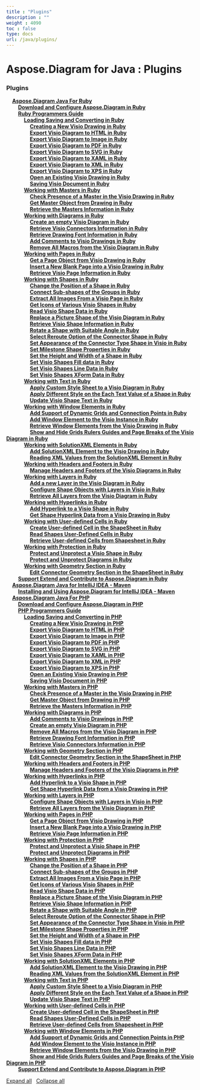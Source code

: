 ```yaml
---
title : "Plugins" 
description : "" 
weight : 4090 
toc : false
type: docs
url: /java/plugins/
---
```


# Aspose.Diagram for Java : Plugins


### Plugins

&nbsp;&nbsp;&nbsp;&nbsp;[**Aspose.Diagram Java For Ruby**](https://docs2.aspose.com/diagram/java/plugins/ruby/)    
&nbsp;&nbsp;&nbsp;&nbsp;&nbsp;&nbsp;&nbsp;&nbsp;[**Download and Configure Aspose.Diagram in Ruby**](https://docs2.aspose.com/diagram/java/plugins/ruby/download+and+configure+aspose.diagram+in+ruby)    
&nbsp;&nbsp;&nbsp;&nbsp;&nbsp;&nbsp;&nbsp;&nbsp;[**Ruby Programmers Guide**](https://docs2.aspose.com/diagram/java/plugins/ruby/guide/)    
&nbsp;&nbsp;&nbsp;&nbsp;&nbsp;&nbsp;&nbsp;&nbsp;&nbsp;&nbsp;&nbsp;&nbsp;[**Loading Saving and Converting in Ruby**](https://docs2.aspose.com/diagram/java/plugins/ruby/guide/ld-sv-cvtinruby/)    
&nbsp;&nbsp;&nbsp;&nbsp;&nbsp;&nbsp;&nbsp;&nbsp;&nbsp;&nbsp;&nbsp;&nbsp;&nbsp;&nbsp;&nbsp;&nbsp;[**Creating a New Visio Drawing in Ruby**](https://docs2.aspose.com/diagram/java/plugins/ruby/guide/ld-sv-cvtinruby/creating+a+new+visio+drawing+in+ruby)    
&nbsp;&nbsp;&nbsp;&nbsp;&nbsp;&nbsp;&nbsp;&nbsp;&nbsp;&nbsp;&nbsp;&nbsp;&nbsp;&nbsp;&nbsp;&nbsp;[**Export Visio Diagram to HTML in Ruby**](https://docs2.aspose.com/diagram/java/plugins/ruby/guide/ld-sv-cvtinruby/export+visio+diagram+to+html+in+ruby)    
&nbsp;&nbsp;&nbsp;&nbsp;&nbsp;&nbsp;&nbsp;&nbsp;&nbsp;&nbsp;&nbsp;&nbsp;&nbsp;&nbsp;&nbsp;&nbsp;[**Export Visio Diagram to Image in Ruby**](https://docs2.aspose.com/diagram/java/plugins/ruby/guide/ld-sv-cvtinruby/export+visio+diagram+to+image+in+ruby)    
&nbsp;&nbsp;&nbsp;&nbsp;&nbsp;&nbsp;&nbsp;&nbsp;&nbsp;&nbsp;&nbsp;&nbsp;&nbsp;&nbsp;&nbsp;&nbsp;[**Export Visio Diagram to PDF in Ruby**](https://docs2.aspose.com/diagram/java/plugins/ruby/guide/ld-sv-cvtinruby/export+visio+diagram+to+pdf+in+ruby)    
&nbsp;&nbsp;&nbsp;&nbsp;&nbsp;&nbsp;&nbsp;&nbsp;&nbsp;&nbsp;&nbsp;&nbsp;&nbsp;&nbsp;&nbsp;&nbsp;[**Export Visio Diagram to SVG in Ruby**](https://docs2.aspose.com/diagram/java/plugins/ruby/guide/ld-sv-cvtinruby/export+visio+diagram+to+svg+in+ruby)    
&nbsp;&nbsp;&nbsp;&nbsp;&nbsp;&nbsp;&nbsp;&nbsp;&nbsp;&nbsp;&nbsp;&nbsp;&nbsp;&nbsp;&nbsp;&nbsp;[**Export Visio Diagram to XAML in Ruby**](https://docs2.aspose.com/diagram/java/plugins/ruby/guide/ld-sv-cvtinruby/export+visio+diagram+to+xaml+in+ruby)    
&nbsp;&nbsp;&nbsp;&nbsp;&nbsp;&nbsp;&nbsp;&nbsp;&nbsp;&nbsp;&nbsp;&nbsp;&nbsp;&nbsp;&nbsp;&nbsp;[**Export Visio Diagram to XML in Ruby**](https://docs2.aspose.com/diagram/java/plugins/ruby/guide/ld-sv-cvtinruby/export+visio+diagram+to+xml+in+ruby)    
&nbsp;&nbsp;&nbsp;&nbsp;&nbsp;&nbsp;&nbsp;&nbsp;&nbsp;&nbsp;&nbsp;&nbsp;&nbsp;&nbsp;&nbsp;&nbsp;[**Export Visio Diagram to XPS in Ruby**](https://docs2.aspose.com/diagram/java/plugins/ruby/guide/ld-sv-cvtinruby/export+visio+diagram+to+xps+in+ruby)    
&nbsp;&nbsp;&nbsp;&nbsp;&nbsp;&nbsp;&nbsp;&nbsp;&nbsp;&nbsp;&nbsp;&nbsp;&nbsp;&nbsp;&nbsp;&nbsp;[**Open an Existing Visio Drawing in Ruby**](https://docs2.aspose.com/diagram/java/plugins/ruby/guide/ld-sv-cvtinruby/open+an+existing+visio+drawing+in+ruby)    
&nbsp;&nbsp;&nbsp;&nbsp;&nbsp;&nbsp;&nbsp;&nbsp;&nbsp;&nbsp;&nbsp;&nbsp;&nbsp;&nbsp;&nbsp;&nbsp;[**Saving Visio Document in Ruby**](https://docs2.aspose.com/diagram/java/plugins/ruby/guide/ld-sv-cvtinruby/saving+visio+document+in+ruby)    
&nbsp;&nbsp;&nbsp;&nbsp;&nbsp;&nbsp;&nbsp;&nbsp;&nbsp;&nbsp;&nbsp;&nbsp;[**Working with Masters in Ruby**](https://docs2.aspose.com/diagram/java/plugins/ruby/guide/masters/)    
&nbsp;&nbsp;&nbsp;&nbsp;&nbsp;&nbsp;&nbsp;&nbsp;&nbsp;&nbsp;&nbsp;&nbsp;&nbsp;&nbsp;&nbsp;&nbsp;[**Check Presence of a Master in the Visio Drawing in Ruby**](https://docs2.aspose.com/diagram/java/plugins/ruby/guide/masters/check+presence+of+a+master+in+the+visio+drawing+in+ruby)    
&nbsp;&nbsp;&nbsp;&nbsp;&nbsp;&nbsp;&nbsp;&nbsp;&nbsp;&nbsp;&nbsp;&nbsp;&nbsp;&nbsp;&nbsp;&nbsp;[**Get Master Object from Drawing in Ruby**](https://docs2.aspose.com/diagram/java/plugins/ruby/guide/masters/get+master+object+from+drawing+in+ruby)    
&nbsp;&nbsp;&nbsp;&nbsp;&nbsp;&nbsp;&nbsp;&nbsp;&nbsp;&nbsp;&nbsp;&nbsp;&nbsp;&nbsp;&nbsp;&nbsp;[**Retrieve the Masters Information in Ruby**](https://docs2.aspose.com/diagram/java/plugins/ruby/guide/masters/retrieve+the+masters+information+in+ruby)    
&nbsp;&nbsp;&nbsp;&nbsp;&nbsp;&nbsp;&nbsp;&nbsp;&nbsp;&nbsp;&nbsp;&nbsp;[**Working with Diagrams in Ruby**](https://docs2.aspose.com/diagram/java/plugins/ruby/guide/diagrams/)    
&nbsp;&nbsp;&nbsp;&nbsp;&nbsp;&nbsp;&nbsp;&nbsp;&nbsp;&nbsp;&nbsp;&nbsp;&nbsp;&nbsp;&nbsp;&nbsp;[**Create an empty Visio Diagram in Ruby**](https://docs2.aspose.com/diagram/java/plugins/ruby/guide/diagrams/create+an+empty+visio+diagram+in+ruby)    
&nbsp;&nbsp;&nbsp;&nbsp;&nbsp;&nbsp;&nbsp;&nbsp;&nbsp;&nbsp;&nbsp;&nbsp;&nbsp;&nbsp;&nbsp;&nbsp;[**Retrieve Visio Connectors Information in Ruby**](https://docs2.aspose.com/diagram/java/plugins/ruby/guide/diagrams/retrieve+visio+connectors+information+in+ruby)    
&nbsp;&nbsp;&nbsp;&nbsp;&nbsp;&nbsp;&nbsp;&nbsp;&nbsp;&nbsp;&nbsp;&nbsp;&nbsp;&nbsp;&nbsp;&nbsp;[**Retrieve Drawing Font Information in Ruby**](https://docs2.aspose.com/diagram/java/plugins/ruby/guide/diagrams/retrieve+drawing+font+information+in+ruby)    
&nbsp;&nbsp;&nbsp;&nbsp;&nbsp;&nbsp;&nbsp;&nbsp;&nbsp;&nbsp;&nbsp;&nbsp;&nbsp;&nbsp;&nbsp;&nbsp;[**Add Comments to Visio Drawings in Ruby**](https://docs2.aspose.com/diagram/java/plugins/ruby/guide/diagrams/add+comments+to+visio+drawings+in+ruby)    
&nbsp;&nbsp;&nbsp;&nbsp;&nbsp;&nbsp;&nbsp;&nbsp;&nbsp;&nbsp;&nbsp;&nbsp;&nbsp;&nbsp;&nbsp;&nbsp;[**Remove All Macros from the Visio Diagram in Ruby**](https://docs2.aspose.com/diagram/java/plugins/ruby/guide/diagrams/remove+all+macros+from+the+visio+diagram+in+ruby)    
&nbsp;&nbsp;&nbsp;&nbsp;&nbsp;&nbsp;&nbsp;&nbsp;&nbsp;&nbsp;&nbsp;&nbsp;[**Working with Pages in Ruby**](https://docs2.aspose.com/diagram/java/plugins/ruby/guide/pages/)    
&nbsp;&nbsp;&nbsp;&nbsp;&nbsp;&nbsp;&nbsp;&nbsp;&nbsp;&nbsp;&nbsp;&nbsp;&nbsp;&nbsp;&nbsp;&nbsp;[**Get a Page Object from Visio Drawing in Ruby**](https://docs2.aspose.com/diagram/java/plugins/ruby/guide/pages/get+a+page+object+from+visio+drawing+in+ruby)    
&nbsp;&nbsp;&nbsp;&nbsp;&nbsp;&nbsp;&nbsp;&nbsp;&nbsp;&nbsp;&nbsp;&nbsp;&nbsp;&nbsp;&nbsp;&nbsp;[**Insert a New Blank Page into a Visio Drawing in Ruby**](https://docs2.aspose.com/diagram/java/plugins/ruby/guide/pages/insert+a+new+blank+page+into+a+visio+drawing+in+ruby)    
&nbsp;&nbsp;&nbsp;&nbsp;&nbsp;&nbsp;&nbsp;&nbsp;&nbsp;&nbsp;&nbsp;&nbsp;&nbsp;&nbsp;&nbsp;&nbsp;[**Retrieve Visio Page Information in Ruby**](https://docs2.aspose.com/diagram/java/plugins/ruby/guide/pages/retrieve+visio+page+information+in+ruby)    
&nbsp;&nbsp;&nbsp;&nbsp;&nbsp;&nbsp;&nbsp;&nbsp;&nbsp;&nbsp;&nbsp;&nbsp;[**Working with Shapes in Ruby**](https://docs2.aspose.com/diagram/java/plugins/ruby/guide/shapes/)    
&nbsp;&nbsp;&nbsp;&nbsp;&nbsp;&nbsp;&nbsp;&nbsp;&nbsp;&nbsp;&nbsp;&nbsp;&nbsp;&nbsp;&nbsp;&nbsp;[**Change the Position of a Shape in Ruby**](https://docs2.aspose.com/diagram/java/plugins/ruby/guide/shapes/change+the+position+of+a+shape+in+ruby)    
&nbsp;&nbsp;&nbsp;&nbsp;&nbsp;&nbsp;&nbsp;&nbsp;&nbsp;&nbsp;&nbsp;&nbsp;&nbsp;&nbsp;&nbsp;&nbsp;[**Connect Sub-shapes of the Groups in Ruby**](https://docs2.aspose.com/diagram/java/plugins/ruby/guide/shapes/connect+sub-shapes+of+the+groups+in+ruby)    
&nbsp;&nbsp;&nbsp;&nbsp;&nbsp;&nbsp;&nbsp;&nbsp;&nbsp;&nbsp;&nbsp;&nbsp;&nbsp;&nbsp;&nbsp;&nbsp;[**Extract All Images From a Visio Page in Ruby**](https://docs2.aspose.com/diagram/java/plugins/ruby/guide/shapes/extract+all+images+from+a+visio+page+in+ruby)    
&nbsp;&nbsp;&nbsp;&nbsp;&nbsp;&nbsp;&nbsp;&nbsp;&nbsp;&nbsp;&nbsp;&nbsp;&nbsp;&nbsp;&nbsp;&nbsp;[**Get Icons of Various Visio Shapes in Ruby**](https://docs2.aspose.com/diagram/java/plugins/ruby/guide/shapes/get+icons+of+various+visio+shapes+in+ruby)    
&nbsp;&nbsp;&nbsp;&nbsp;&nbsp;&nbsp;&nbsp;&nbsp;&nbsp;&nbsp;&nbsp;&nbsp;&nbsp;&nbsp;&nbsp;&nbsp;[**Read Visio Shape Data in Ruby**](https://docs2.aspose.com/diagram/java/plugins/ruby/guide/shapes/read+visio+shape+data+in+ruby)    
&nbsp;&nbsp;&nbsp;&nbsp;&nbsp;&nbsp;&nbsp;&nbsp;&nbsp;&nbsp;&nbsp;&nbsp;&nbsp;&nbsp;&nbsp;&nbsp;[**Replace a Picture Shape of the Visio Diagram in Ruby**](https://docs2.aspose.com/diagram/java/plugins/ruby/guide/shapes/replace+a+picture+shape+of+the+visio+diagram+in+ruby)    
&nbsp;&nbsp;&nbsp;&nbsp;&nbsp;&nbsp;&nbsp;&nbsp;&nbsp;&nbsp;&nbsp;&nbsp;&nbsp;&nbsp;&nbsp;&nbsp;[**Retrieve Visio Shape Information in Ruby**](https://docs2.aspose.com/diagram/java/plugins/ruby/guide/shapes/retrieve+visio+shape+information+in+ruby)    
&nbsp;&nbsp;&nbsp;&nbsp;&nbsp;&nbsp;&nbsp;&nbsp;&nbsp;&nbsp;&nbsp;&nbsp;&nbsp;&nbsp;&nbsp;&nbsp;[**Rotate a Shape with Suitable Angle in Ruby**](https://docs2.aspose.com/diagram/java/plugins/ruby/guide/shapes/rotate+a+shape+with+suitable+angle+in+ruby)    
&nbsp;&nbsp;&nbsp;&nbsp;&nbsp;&nbsp;&nbsp;&nbsp;&nbsp;&nbsp;&nbsp;&nbsp;&nbsp;&nbsp;&nbsp;&nbsp;[**Select Reroute Option of the Connector Shape in Ruby**](https://docs2.aspose.com/diagram/java/plugins/ruby/guide/shapes/select+reroute+option+of+the+connector+shape+in+ruby)    
&nbsp;&nbsp;&nbsp;&nbsp;&nbsp;&nbsp;&nbsp;&nbsp;&nbsp;&nbsp;&nbsp;&nbsp;&nbsp;&nbsp;&nbsp;&nbsp;[**Set Appearance of the Connector Type Shape in Visio in Ruby**](https://docs2.aspose.com/diagram/java/plugins/ruby/guide/shapes/set+appearance+of+the+connector+type+shape+in+visio+in+ruby)    
&nbsp;&nbsp;&nbsp;&nbsp;&nbsp;&nbsp;&nbsp;&nbsp;&nbsp;&nbsp;&nbsp;&nbsp;&nbsp;&nbsp;&nbsp;&nbsp;[**Set Milestone Shape Properties in Ruby**](https://docs2.aspose.com/diagram/java/plugins/ruby/guide/shapes/set+milestone+shape+properties+in+ruby)    
&nbsp;&nbsp;&nbsp;&nbsp;&nbsp;&nbsp;&nbsp;&nbsp;&nbsp;&nbsp;&nbsp;&nbsp;&nbsp;&nbsp;&nbsp;&nbsp;[**Set the Height and Width of a Shape in Ruby**](https://docs2.aspose.com/diagram/java/plugins/ruby/guide/shapes/set+the+height+and+width+of+a+shape+in+ruby)    
&nbsp;&nbsp;&nbsp;&nbsp;&nbsp;&nbsp;&nbsp;&nbsp;&nbsp;&nbsp;&nbsp;&nbsp;&nbsp;&nbsp;&nbsp;&nbsp;[**Set Visio Shapes Fill data in Ruby**](https://docs2.aspose.com/diagram/java/plugins/ruby/guide/shapes/set+visio+shapes+fill+data+in+ruby)    
&nbsp;&nbsp;&nbsp;&nbsp;&nbsp;&nbsp;&nbsp;&nbsp;&nbsp;&nbsp;&nbsp;&nbsp;&nbsp;&nbsp;&nbsp;&nbsp;[**Set Visio Shapes Line Data in Ruby**](https://docs2.aspose.com/diagram/java/plugins/ruby/guide/shapes/set+visio+shapes+line+data+in+ruby)    
&nbsp;&nbsp;&nbsp;&nbsp;&nbsp;&nbsp;&nbsp;&nbsp;&nbsp;&nbsp;&nbsp;&nbsp;&nbsp;&nbsp;&nbsp;&nbsp;[**Set Visio Shapes XForm Data in Ruby**](https://docs2.aspose.com/diagram/java/plugins/ruby/guide/shapes/set+visio+shapes+xform+data+in+ruby)    
&nbsp;&nbsp;&nbsp;&nbsp;&nbsp;&nbsp;&nbsp;&nbsp;&nbsp;&nbsp;&nbsp;&nbsp;[**Working with Text in Ruby**](https://docs2.aspose.com/diagram/java/plugins/ruby/guide/text/)    
&nbsp;&nbsp;&nbsp;&nbsp;&nbsp;&nbsp;&nbsp;&nbsp;&nbsp;&nbsp;&nbsp;&nbsp;&nbsp;&nbsp;&nbsp;&nbsp;[**Apply Custom Style Sheet to a Visio Diagram in Ruby**](https://docs2.aspose.com/diagram/java/plugins/ruby/guide/text/apply+custom+style+sheet+to+a+visio+diagram+in+ruby)    
&nbsp;&nbsp;&nbsp;&nbsp;&nbsp;&nbsp;&nbsp;&nbsp;&nbsp;&nbsp;&nbsp;&nbsp;&nbsp;&nbsp;&nbsp;&nbsp;[**Apply Different Style on the Each Text Value of a Shape in Ruby**](https://docs2.aspose.com/diagram/java/plugins/ruby/guide/text/apply+different+style+on+the+each+text+value+of+a+shape+in+ruby)    
&nbsp;&nbsp;&nbsp;&nbsp;&nbsp;&nbsp;&nbsp;&nbsp;&nbsp;&nbsp;&nbsp;&nbsp;&nbsp;&nbsp;&nbsp;&nbsp;[**Update Visio Shape Text in Ruby**](https://docs2.aspose.com/diagram/java/plugins/ruby/guide/text/update+visio+shape+text+in+ruby)    
&nbsp;&nbsp;&nbsp;&nbsp;&nbsp;&nbsp;&nbsp;&nbsp;&nbsp;&nbsp;&nbsp;&nbsp;[**Working with Window Elements in Ruby**](https://docs2.aspose.com/diagram/java/plugins/ruby/guide/windowelements/)    
&nbsp;&nbsp;&nbsp;&nbsp;&nbsp;&nbsp;&nbsp;&nbsp;&nbsp;&nbsp;&nbsp;&nbsp;&nbsp;&nbsp;&nbsp;&nbsp;[**Add Support of Dynamic Grids and Connection Points in Ruby**](https://docs2.aspose.com/diagram/java/plugins/ruby/guide/windowelements/add+support+of+dynamic+grids+and+connection+points+in+ruby)    
&nbsp;&nbsp;&nbsp;&nbsp;&nbsp;&nbsp;&nbsp;&nbsp;&nbsp;&nbsp;&nbsp;&nbsp;&nbsp;&nbsp;&nbsp;&nbsp;[**Add Window Element to the Visio Instance in Ruby**](https://docs2.aspose.com/diagram/java/plugins/ruby/guide/windowelements/add+window+element+to+the+visio+instance+in+ruby)    
&nbsp;&nbsp;&nbsp;&nbsp;&nbsp;&nbsp;&nbsp;&nbsp;&nbsp;&nbsp;&nbsp;&nbsp;&nbsp;&nbsp;&nbsp;&nbsp;[**Retrieve Window Elements from the Visio Drawing in Ruby**](https://docs2.aspose.com/diagram/java/plugins/ruby/guide/windowelements/retrieve+window+elements+from+the+visio+drawing+in+ruby)    
&nbsp;&nbsp;&nbsp;&nbsp;&nbsp;&nbsp;&nbsp;&nbsp;&nbsp;&nbsp;&nbsp;&nbsp;&nbsp;&nbsp;&nbsp;&nbsp;[**Show and Hide Grids Rulers Guides and Page Breaks of the Visio Diagram in Ruby**](https://docs2.aspose.com/diagram/java/plugins/ruby/guide/windowelements/show+and+hide+grids+rulers+guides+and+page+breaks+of+the+visio+diagram+in+ruby)    
&nbsp;&nbsp;&nbsp;&nbsp;&nbsp;&nbsp;&nbsp;&nbsp;&nbsp;&nbsp;&nbsp;&nbsp;[**Working with SolutionXML Elements in Ruby**](https://docs2.aspose.com/diagram/java/plugins/ruby/guide/solutionxmlelements/)    
&nbsp;&nbsp;&nbsp;&nbsp;&nbsp;&nbsp;&nbsp;&nbsp;&nbsp;&nbsp;&nbsp;&nbsp;&nbsp;&nbsp;&nbsp;&nbsp;[**Add SolutionXML Element to the Visio Drawing in Ruby**](https://docs2.aspose.com/diagram/java/plugins/ruby/guide/solutionxmlelements/add+solutionxml+element+to+the+visio+drawing+in+ruby)    
&nbsp;&nbsp;&nbsp;&nbsp;&nbsp;&nbsp;&nbsp;&nbsp;&nbsp;&nbsp;&nbsp;&nbsp;&nbsp;&nbsp;&nbsp;&nbsp;[**Reading XML Values from the SolutionXML Element in Ruby**](https://docs2.aspose.com/diagram/java/plugins/ruby/guide/solutionxmlelements/reading+xml+values+from+the+solutionxml+element+in+ruby)    
&nbsp;&nbsp;&nbsp;&nbsp;&nbsp;&nbsp;&nbsp;&nbsp;&nbsp;&nbsp;&nbsp;&nbsp;[**Working with Headers and Footers in Ruby**](https://docs2.aspose.com/diagram/java/plugins/ruby/guide/headersandfooters/)    
&nbsp;&nbsp;&nbsp;&nbsp;&nbsp;&nbsp;&nbsp;&nbsp;&nbsp;&nbsp;&nbsp;&nbsp;&nbsp;&nbsp;&nbsp;&nbsp;[**Manage Headers and Footers of the Visio Diagrams in Ruby**](https://docs2.aspose.com/diagram/java/plugins/ruby/guide/headersandfooters/manage+headers+and+footers+of+the+visio+diagrams+in+ruby)    
&nbsp;&nbsp;&nbsp;&nbsp;&nbsp;&nbsp;&nbsp;&nbsp;&nbsp;&nbsp;&nbsp;&nbsp;[**Working with Layers in Ruby**](https://docs2.aspose.com/diagram/java/plugins/ruby/guide/layers/)    
&nbsp;&nbsp;&nbsp;&nbsp;&nbsp;&nbsp;&nbsp;&nbsp;&nbsp;&nbsp;&nbsp;&nbsp;&nbsp;&nbsp;&nbsp;&nbsp;[**Add a new Layer in the Visio Diagram in Ruby**](https://docs2.aspose.com/diagram/java/plugins/ruby/guide/layers/add+a+new+layer+in+the+visio+diagram+in+ruby)    
&nbsp;&nbsp;&nbsp;&nbsp;&nbsp;&nbsp;&nbsp;&nbsp;&nbsp;&nbsp;&nbsp;&nbsp;&nbsp;&nbsp;&nbsp;&nbsp;[**Configure Shape Objects with Layers in Visio in Ruby**](https://docs2.aspose.com/diagram/java/plugins/ruby/guide/layers/configure+shape+objects+with+layers+in+visio+in+ruby)    
&nbsp;&nbsp;&nbsp;&nbsp;&nbsp;&nbsp;&nbsp;&nbsp;&nbsp;&nbsp;&nbsp;&nbsp;&nbsp;&nbsp;&nbsp;&nbsp;[**Retrieve All Layers from the Visio Diagram in Ruby**](https://docs2.aspose.com/diagram/java/plugins/ruby/guide/layers/retrieve+all+layers+from+the+visio+diagram+in+ruby)    
&nbsp;&nbsp;&nbsp;&nbsp;&nbsp;&nbsp;&nbsp;&nbsp;&nbsp;&nbsp;&nbsp;&nbsp;[**Working with Hyperlinks in Ruby**](https://docs2.aspose.com/diagram/java/plugins/ruby/guide/hyperlinks/)    
&nbsp;&nbsp;&nbsp;&nbsp;&nbsp;&nbsp;&nbsp;&nbsp;&nbsp;&nbsp;&nbsp;&nbsp;&nbsp;&nbsp;&nbsp;&nbsp;[**Add Hyperlink to a Visio Shape in Ruby**](https://docs2.aspose.com/diagram/java/plugins/ruby/guide/hyperlinks/add+hyperlink+to+a+visio+shape+in+ruby)    
&nbsp;&nbsp;&nbsp;&nbsp;&nbsp;&nbsp;&nbsp;&nbsp;&nbsp;&nbsp;&nbsp;&nbsp;&nbsp;&nbsp;&nbsp;&nbsp;[**Get Shape Hyperlink Data from a Visio Drawing in Ruby**](https://docs2.aspose.com/diagram/java/plugins/ruby/guide/hyperlinks/get+shape+hyperlink+data+from+a+visio+drawing+in+ruby)    
&nbsp;&nbsp;&nbsp;&nbsp;&nbsp;&nbsp;&nbsp;&nbsp;&nbsp;&nbsp;&nbsp;&nbsp;[**Working with User-defined Cells in Ruby**](https://docs2.aspose.com/diagram/java/plugins/ruby/guide/user-definedcells/)    
&nbsp;&nbsp;&nbsp;&nbsp;&nbsp;&nbsp;&nbsp;&nbsp;&nbsp;&nbsp;&nbsp;&nbsp;&nbsp;&nbsp;&nbsp;&nbsp;[**Create User-defined Cell in the ShapeSheet in Ruby**](https://docs2.aspose.com/diagram/java/plugins/ruby/guide/user-definedcells/create+user-defined+cell+in+the+shapesheet+in+ruby)    
&nbsp;&nbsp;&nbsp;&nbsp;&nbsp;&nbsp;&nbsp;&nbsp;&nbsp;&nbsp;&nbsp;&nbsp;&nbsp;&nbsp;&nbsp;&nbsp;[**Read Shapes User-Defined Cells in Ruby**](https://docs2.aspose.com/diagram/java/plugins/ruby/guide/user-definedcells/read+shapes+user-defined+cells+in+ruby)    
&nbsp;&nbsp;&nbsp;&nbsp;&nbsp;&nbsp;&nbsp;&nbsp;&nbsp;&nbsp;&nbsp;&nbsp;&nbsp;&nbsp;&nbsp;&nbsp;[**Retrieve User-defined Cells from Shapesheet in Ruby**](https://docs2.aspose.com/diagram/java/plugins/ruby/guide/user-definedcells/retrieve+user-defined+cells+from+shapesheet+in+ruby)    
&nbsp;&nbsp;&nbsp;&nbsp;&nbsp;&nbsp;&nbsp;&nbsp;&nbsp;&nbsp;&nbsp;&nbsp;[**Working with Protection in Ruby**](https://docs2.aspose.com/diagram/java/plugins/ruby/guide/protection/)    
&nbsp;&nbsp;&nbsp;&nbsp;&nbsp;&nbsp;&nbsp;&nbsp;&nbsp;&nbsp;&nbsp;&nbsp;&nbsp;&nbsp;&nbsp;&nbsp;[**Protect and Unprotect a Visio Shape in Ruby**](https://docs2.aspose.com/diagram/java/plugins/ruby/guide/protection/protect+and+unprotect+a+visio+shape+in+ruby)    
&nbsp;&nbsp;&nbsp;&nbsp;&nbsp;&nbsp;&nbsp;&nbsp;&nbsp;&nbsp;&nbsp;&nbsp;&nbsp;&nbsp;&nbsp;&nbsp;[**Protect and Unprotect Diagrams in Ruby**](https://docs2.aspose.com/diagram/java/plugins/ruby/guide/protection/protect+and+unprotect+diagrams+in+ruby)    
&nbsp;&nbsp;&nbsp;&nbsp;&nbsp;&nbsp;&nbsp;&nbsp;&nbsp;&nbsp;&nbsp;&nbsp;[**Working with Geometry Section in Ruby**](https://docs2.aspose.com/diagram/java/plugins/ruby/guide/geometrysection/)    
&nbsp;&nbsp;&nbsp;&nbsp;&nbsp;&nbsp;&nbsp;&nbsp;&nbsp;&nbsp;&nbsp;&nbsp;&nbsp;&nbsp;&nbsp;&nbsp;[**Edit Connector Geometry Section in the ShapeSheet in Ruby**](https://docs2.aspose.com/diagram/java/plugins/ruby/guide/geometrysection/edit+connector+geometry+section+in+the+shapesheet+in+ruby)    
&nbsp;&nbsp;&nbsp;&nbsp;&nbsp;&nbsp;&nbsp;&nbsp;[**Support Extend and Contribute to Aspose.Diagram in Ruby**](https://docs2.aspose.com/diagram/java/plugins/ruby/support+extend+and+contribute+to+aspose.diagram+in+ruby)    
&nbsp;&nbsp;&nbsp;&nbsp;[**Aspose.Diagram Java for IntelliJ IDEA - Maven**](https://docs2.aspose.com/diagram/java/plugins/intellijidea-maven/)    
&nbsp;&nbsp;&nbsp;&nbsp;&nbsp;&nbsp;&nbsp;&nbsp;[**Installing and Using Aspose.Diagram for IntelliJ IDEA - Maven**](https://docs2.aspose.com/diagram/java/plugins/intellijidea-maven/installing+and+using+aspose.diagram+for+intellij+idea+-+maven)    
&nbsp;&nbsp;&nbsp;&nbsp;[**Aspose.Diagram Java For PHP**](https://docs2.aspose.com/diagram/java/plugins/php/)    
&nbsp;&nbsp;&nbsp;&nbsp;&nbsp;&nbsp;&nbsp;&nbsp;[**Download and Configure Aspose.Diagram in PHP**](https://docs2.aspose.com/diagram/java/plugins/php/download+and+configure+aspose.diagram+in+php)    
&nbsp;&nbsp;&nbsp;&nbsp;&nbsp;&nbsp;&nbsp;&nbsp;[**PHP Programmers Guide**](https://docs2.aspose.com/diagram/java/plugins/php/guide/)    
&nbsp;&nbsp;&nbsp;&nbsp;&nbsp;&nbsp;&nbsp;&nbsp;&nbsp;&nbsp;&nbsp;&nbsp;[**Loading Saving and Converting in PHP**](https://docs2.aspose.com/diagram/java/plugins/php/guide/ld-sv-cvtinphp/)    
&nbsp;&nbsp;&nbsp;&nbsp;&nbsp;&nbsp;&nbsp;&nbsp;&nbsp;&nbsp;&nbsp;&nbsp;&nbsp;&nbsp;&nbsp;&nbsp;[**Creating a New Visio Drawing in PHP**](https://docs2.aspose.com/diagram/java/plugins/php/guide/ld-sv-cvtinphp/creating+a+new+visio+drawing+in+php)    
&nbsp;&nbsp;&nbsp;&nbsp;&nbsp;&nbsp;&nbsp;&nbsp;&nbsp;&nbsp;&nbsp;&nbsp;&nbsp;&nbsp;&nbsp;&nbsp;[**Export Visio Diagram to HTML in PHP**](https://docs2.aspose.com/diagram/java/plugins/php/guide/ld-sv-cvtinphp/export+visio+diagram+to+html+in+php)    
&nbsp;&nbsp;&nbsp;&nbsp;&nbsp;&nbsp;&nbsp;&nbsp;&nbsp;&nbsp;&nbsp;&nbsp;&nbsp;&nbsp;&nbsp;&nbsp;[**Export Visio Diagram to Image in PHP**](https://docs2.aspose.com/diagram/java/plugins/php/guide/ld-sv-cvtinphp/export+visio+diagram+to+image+in+php)    
&nbsp;&nbsp;&nbsp;&nbsp;&nbsp;&nbsp;&nbsp;&nbsp;&nbsp;&nbsp;&nbsp;&nbsp;&nbsp;&nbsp;&nbsp;&nbsp;[**Export Visio Diagram to PDF in PHP**](https://docs2.aspose.com/diagram/java/plugins/php/guide/ld-sv-cvtinphp/export+visio+diagram+to+pdf+in+php)    
&nbsp;&nbsp;&nbsp;&nbsp;&nbsp;&nbsp;&nbsp;&nbsp;&nbsp;&nbsp;&nbsp;&nbsp;&nbsp;&nbsp;&nbsp;&nbsp;[**Export Visio Diagram to SVG in PHP**](https://docs2.aspose.com/diagram/java/plugins/php/guide/ld-sv-cvtinphp/export+visio+diagram+to+svg+in+php)    
&nbsp;&nbsp;&nbsp;&nbsp;&nbsp;&nbsp;&nbsp;&nbsp;&nbsp;&nbsp;&nbsp;&nbsp;&nbsp;&nbsp;&nbsp;&nbsp;[**Export Visio Diagram to XAML in PHP**](https://docs2.aspose.com/diagram/java/plugins/php/guide/ld-sv-cvtinphp/export+visio+diagram+to+xaml+in+php)    
&nbsp;&nbsp;&nbsp;&nbsp;&nbsp;&nbsp;&nbsp;&nbsp;&nbsp;&nbsp;&nbsp;&nbsp;&nbsp;&nbsp;&nbsp;&nbsp;[**Export Visio Diagram to XML in PHP**](https://docs2.aspose.com/diagram/java/plugins/php/guide/ld-sv-cvtinphp/export+visio+diagram+to+xml+in+php)    
&nbsp;&nbsp;&nbsp;&nbsp;&nbsp;&nbsp;&nbsp;&nbsp;&nbsp;&nbsp;&nbsp;&nbsp;&nbsp;&nbsp;&nbsp;&nbsp;[**Export Visio Diagram to XPS in PHP**](https://docs2.aspose.com/diagram/java/plugins/php/guide/ld-sv-cvtinphp/export+visio+diagram+to+xps+in+php)    
&nbsp;&nbsp;&nbsp;&nbsp;&nbsp;&nbsp;&nbsp;&nbsp;&nbsp;&nbsp;&nbsp;&nbsp;&nbsp;&nbsp;&nbsp;&nbsp;[**Open an Existing Visio Drawing in PHP**](https://docs2.aspose.com/diagram/java/plugins/php/guide/ld-sv-cvtinphp/open+an+existing+visio+drawing+in+php)    
&nbsp;&nbsp;&nbsp;&nbsp;&nbsp;&nbsp;&nbsp;&nbsp;&nbsp;&nbsp;&nbsp;&nbsp;&nbsp;&nbsp;&nbsp;&nbsp;[**Saving Visio Document in PHP**](https://docs2.aspose.com/diagram/java/plugins/php/guide/ld-sv-cvtinphp/saving+visio+document+in+php)    
&nbsp;&nbsp;&nbsp;&nbsp;&nbsp;&nbsp;&nbsp;&nbsp;&nbsp;&nbsp;&nbsp;&nbsp;[**Working with Masters in PHP**](https://docs2.aspose.com/diagram/java/plugins/php/guide/masters/)    
&nbsp;&nbsp;&nbsp;&nbsp;&nbsp;&nbsp;&nbsp;&nbsp;&nbsp;&nbsp;&nbsp;&nbsp;&nbsp;&nbsp;&nbsp;&nbsp;[**Check Presence of a Master in the Visio Drawing in PHP**](https://docs2.aspose.com/diagram/java/plugins/php/guide/masters/check+presence+of+a+master+in+the+visio+drawing+in+php)    
&nbsp;&nbsp;&nbsp;&nbsp;&nbsp;&nbsp;&nbsp;&nbsp;&nbsp;&nbsp;&nbsp;&nbsp;&nbsp;&nbsp;&nbsp;&nbsp;[**Get Master Object from Drawing in PHP**](https://docs2.aspose.com/diagram/java/plugins/php/guide/masters/get+master+object+from+drawing+in+php)    
&nbsp;&nbsp;&nbsp;&nbsp;&nbsp;&nbsp;&nbsp;&nbsp;&nbsp;&nbsp;&nbsp;&nbsp;&nbsp;&nbsp;&nbsp;&nbsp;[**Retrieve the Masters Information in PHP**](https://docs2.aspose.com/diagram/java/plugins/php/guide/masters/retrieve+the+masters+information+in+php)    
&nbsp;&nbsp;&nbsp;&nbsp;&nbsp;&nbsp;&nbsp;&nbsp;&nbsp;&nbsp;&nbsp;&nbsp;[**Working with Diagrams in PHP**](https://docs2.aspose.com/diagram/java/plugins/php/guide/diagrams/)    
&nbsp;&nbsp;&nbsp;&nbsp;&nbsp;&nbsp;&nbsp;&nbsp;&nbsp;&nbsp;&nbsp;&nbsp;&nbsp;&nbsp;&nbsp;&nbsp;[**Add Comments to Visio Drawings in PHP**](https://docs2.aspose.com/diagram/java/plugins/php/guide/diagrams/add+comments+to+visio+drawings+in+php)    
&nbsp;&nbsp;&nbsp;&nbsp;&nbsp;&nbsp;&nbsp;&nbsp;&nbsp;&nbsp;&nbsp;&nbsp;&nbsp;&nbsp;&nbsp;&nbsp;[**Create an empty Visio Diagram in PHP**](https://docs2.aspose.com/diagram/java/plugins/php/guide/diagrams/create+an+empty+visio+diagram+in+php)    
&nbsp;&nbsp;&nbsp;&nbsp;&nbsp;&nbsp;&nbsp;&nbsp;&nbsp;&nbsp;&nbsp;&nbsp;&nbsp;&nbsp;&nbsp;&nbsp;[**Remove All Macros from the Visio Diagram in PHP**](https://docs2.aspose.com/diagram/java/plugins/php/guide/diagrams/remove+all+macros+from+the+visio+diagram+in+php)    
&nbsp;&nbsp;&nbsp;&nbsp;&nbsp;&nbsp;&nbsp;&nbsp;&nbsp;&nbsp;&nbsp;&nbsp;&nbsp;&nbsp;&nbsp;&nbsp;[**Retrieve Drawing Font Information in PHP**](https://docs2.aspose.com/diagram/java/plugins/php/guide/diagrams/retrieve+drawing+font+information+in+php)    
&nbsp;&nbsp;&nbsp;&nbsp;&nbsp;&nbsp;&nbsp;&nbsp;&nbsp;&nbsp;&nbsp;&nbsp;&nbsp;&nbsp;&nbsp;&nbsp;[**Retrieve Visio Connectors Information in PHP**](https://docs2.aspose.com/diagram/java/plugins/php/guide/diagrams/retrieve+visio+connectors+information+in+php)    
&nbsp;&nbsp;&nbsp;&nbsp;&nbsp;&nbsp;&nbsp;&nbsp;&nbsp;&nbsp;&nbsp;&nbsp;[**Working with Geometry Section in PHP**](https://docs2.aspose.com/diagram/java/plugins/php/guide/geometrysection/)    
&nbsp;&nbsp;&nbsp;&nbsp;&nbsp;&nbsp;&nbsp;&nbsp;&nbsp;&nbsp;&nbsp;&nbsp;&nbsp;&nbsp;&nbsp;&nbsp;[**Edit Connector Geometry Section in the ShapeSheet in PHP**](https://docs2.aspose.com/diagram/java/plugins/php/guide/geometrysection/edit+connector+geometry+section+in+the+shapesheet+in+php)    
&nbsp;&nbsp;&nbsp;&nbsp;&nbsp;&nbsp;&nbsp;&nbsp;&nbsp;&nbsp;&nbsp;&nbsp;[**Working with Headers and Footers in PHP**](https://docs2.aspose.com/diagram/java/plugins/php/guide/headersandfooters/)    
&nbsp;&nbsp;&nbsp;&nbsp;&nbsp;&nbsp;&nbsp;&nbsp;&nbsp;&nbsp;&nbsp;&nbsp;&nbsp;&nbsp;&nbsp;&nbsp;[**Manage Headers and Footers of the Visio Diagrams in PHP**](https://docs2.aspose.com/diagram/java/plugins/php/guide/headersandfooters/manage+headers+and+footers+of+the+visio+diagrams+in+php)    
&nbsp;&nbsp;&nbsp;&nbsp;&nbsp;&nbsp;&nbsp;&nbsp;&nbsp;&nbsp;&nbsp;&nbsp;[**Working with Hyperlinks in PHP**](https://docs2.aspose.com/diagram/java/plugins/php/guide/hyperlinks/)    
&nbsp;&nbsp;&nbsp;&nbsp;&nbsp;&nbsp;&nbsp;&nbsp;&nbsp;&nbsp;&nbsp;&nbsp;&nbsp;&nbsp;&nbsp;&nbsp;[**Add Hyperlink to a Visio Shape in PHP**](https://docs2.aspose.com/diagram/java/plugins/php/guide/hyperlinks/add+hyperlink+to+a+visio+shape+in+php)    
&nbsp;&nbsp;&nbsp;&nbsp;&nbsp;&nbsp;&nbsp;&nbsp;&nbsp;&nbsp;&nbsp;&nbsp;&nbsp;&nbsp;&nbsp;&nbsp;[**Get Shape Hyperlink Data from a Visio Drawing in PHP**](https://docs2.aspose.com/diagram/java/plugins/php/guide/hyperlinks/get+shape+hyperlink+data+from+a+visio+drawing+in+php)    
&nbsp;&nbsp;&nbsp;&nbsp;&nbsp;&nbsp;&nbsp;&nbsp;&nbsp;&nbsp;&nbsp;&nbsp;[**Working with Layers in PHP**](https://docs2.aspose.com/diagram/java/plugins/php/guide/layers/)    
&nbsp;&nbsp;&nbsp;&nbsp;&nbsp;&nbsp;&nbsp;&nbsp;&nbsp;&nbsp;&nbsp;&nbsp;&nbsp;&nbsp;&nbsp;&nbsp;[**Configure Shape Objects with Layers in Visio in PHP**](https://docs2.aspose.com/diagram/java/plugins/php/guide/layers/configure+shape+objects+with+layers+in+visio+in+php)    
&nbsp;&nbsp;&nbsp;&nbsp;&nbsp;&nbsp;&nbsp;&nbsp;&nbsp;&nbsp;&nbsp;&nbsp;&nbsp;&nbsp;&nbsp;&nbsp;[**Retrieve All Layers from the Visio Diagram in PHP**](https://docs2.aspose.com/diagram/java/plugins/php/guide/layers/retrieve+all+layers+from+the+visio+diagram+in+php)    
&nbsp;&nbsp;&nbsp;&nbsp;&nbsp;&nbsp;&nbsp;&nbsp;&nbsp;&nbsp;&nbsp;&nbsp;[**Working with Pages in PHP**](https://docs2.aspose.com/diagram/java/plugins/php/guide/pages/)    
&nbsp;&nbsp;&nbsp;&nbsp;&nbsp;&nbsp;&nbsp;&nbsp;&nbsp;&nbsp;&nbsp;&nbsp;&nbsp;&nbsp;&nbsp;&nbsp;[**Get a Page Object from Visio Drawing in PHP**](https://docs2.aspose.com/diagram/java/plugins/php/guide/pages/get+a+page+object+from+visio+drawing+in+php)    
&nbsp;&nbsp;&nbsp;&nbsp;&nbsp;&nbsp;&nbsp;&nbsp;&nbsp;&nbsp;&nbsp;&nbsp;&nbsp;&nbsp;&nbsp;&nbsp;[**Insert a New Blank Page into a Visio Drawing in PHP**](https://docs2.aspose.com/diagram/java/plugins/php/guide/pages/insert+a+new+blank+page+into+a+visio+drawing+in+php)    
&nbsp;&nbsp;&nbsp;&nbsp;&nbsp;&nbsp;&nbsp;&nbsp;&nbsp;&nbsp;&nbsp;&nbsp;&nbsp;&nbsp;&nbsp;&nbsp;[**Retrieve Visio Page Information in PHP**](https://docs2.aspose.com/diagram/java/plugins/php/guide/pages/retrieve+visio+page+information+in+php)    
&nbsp;&nbsp;&nbsp;&nbsp;&nbsp;&nbsp;&nbsp;&nbsp;&nbsp;&nbsp;&nbsp;&nbsp;[**Working with Protection in PHP**](https://docs2.aspose.com/diagram/java/plugins/php/guide/protection/)    
&nbsp;&nbsp;&nbsp;&nbsp;&nbsp;&nbsp;&nbsp;&nbsp;&nbsp;&nbsp;&nbsp;&nbsp;&nbsp;&nbsp;&nbsp;&nbsp;[**Protect and Unprotect a Visio Shape in PHP**](https://docs2.aspose.com/diagram/java/plugins/php/guide/protection/protect+and+unprotect+a+visio+shape+in+php)    
&nbsp;&nbsp;&nbsp;&nbsp;&nbsp;&nbsp;&nbsp;&nbsp;&nbsp;&nbsp;&nbsp;&nbsp;&nbsp;&nbsp;&nbsp;&nbsp;[**Protect and Unprotect Diagrams in PHP**](https://docs2.aspose.com/diagram/java/plugins/php/guide/protection/protect+and+unprotect+diagrams+in+php)    
&nbsp;&nbsp;&nbsp;&nbsp;&nbsp;&nbsp;&nbsp;&nbsp;&nbsp;&nbsp;&nbsp;&nbsp;[**Working with Shapes in PHP**](https://docs2.aspose.com/diagram/java/plugins/php/guide/shapes/)    
&nbsp;&nbsp;&nbsp;&nbsp;&nbsp;&nbsp;&nbsp;&nbsp;&nbsp;&nbsp;&nbsp;&nbsp;&nbsp;&nbsp;&nbsp;&nbsp;[**Change the Position of a Shape in PHP**](https://docs2.aspose.com/diagram/java/plugins/php/guide/shapes/change+the+position+of+a+shape+in+php)    
&nbsp;&nbsp;&nbsp;&nbsp;&nbsp;&nbsp;&nbsp;&nbsp;&nbsp;&nbsp;&nbsp;&nbsp;&nbsp;&nbsp;&nbsp;&nbsp;[**Connect Sub-shapes of the Groups in PHP**](https://docs2.aspose.com/diagram/java/plugins/php/guide/shapes/connect+sub-shapes+of+the+groups+in+php)    
&nbsp;&nbsp;&nbsp;&nbsp;&nbsp;&nbsp;&nbsp;&nbsp;&nbsp;&nbsp;&nbsp;&nbsp;&nbsp;&nbsp;&nbsp;&nbsp;[**Extract All Images From a Visio Page in PHP**](https://docs2.aspose.com/diagram/java/plugins/php/guide/shapes/extract+all+images+from+a+visio+page+in+php)    
&nbsp;&nbsp;&nbsp;&nbsp;&nbsp;&nbsp;&nbsp;&nbsp;&nbsp;&nbsp;&nbsp;&nbsp;&nbsp;&nbsp;&nbsp;&nbsp;[**Get Icons of Various Visio Shapes in PHP**](https://docs2.aspose.com/diagram/java/plugins/php/guide/shapes/get+icons+of+various+visio+shapes+in+php)    
&nbsp;&nbsp;&nbsp;&nbsp;&nbsp;&nbsp;&nbsp;&nbsp;&nbsp;&nbsp;&nbsp;&nbsp;&nbsp;&nbsp;&nbsp;&nbsp;[**Read Visio Shape Data in PHP**](https://docs2.aspose.com/diagram/java/plugins/php/guide/shapes/read+visio+shape+data+in+php)    
&nbsp;&nbsp;&nbsp;&nbsp;&nbsp;&nbsp;&nbsp;&nbsp;&nbsp;&nbsp;&nbsp;&nbsp;&nbsp;&nbsp;&nbsp;&nbsp;[**Replace a Picture Shape of the Visio Diagram in PHP**](https://docs2.aspose.com/diagram/java/plugins/php/guide/shapes/replace+a+picture+shape+of+the+visio+diagram+in+php)    
&nbsp;&nbsp;&nbsp;&nbsp;&nbsp;&nbsp;&nbsp;&nbsp;&nbsp;&nbsp;&nbsp;&nbsp;&nbsp;&nbsp;&nbsp;&nbsp;[**Retrieve Visio Shape Information in PHP**](https://docs2.aspose.com/diagram/java/plugins/php/guide/shapes/retrieve+visio+shape+information+in+php)    
&nbsp;&nbsp;&nbsp;&nbsp;&nbsp;&nbsp;&nbsp;&nbsp;&nbsp;&nbsp;&nbsp;&nbsp;&nbsp;&nbsp;&nbsp;&nbsp;[**Rotate a Shape with Suitable Angle in PHP**](https://docs2.aspose.com/diagram/java/plugins/php/guide/shapes/rotate+a+shape+with+suitable+angle+in+php)    
&nbsp;&nbsp;&nbsp;&nbsp;&nbsp;&nbsp;&nbsp;&nbsp;&nbsp;&nbsp;&nbsp;&nbsp;&nbsp;&nbsp;&nbsp;&nbsp;[**Select Reroute Option of the Connector Shape in PHP**](https://docs2.aspose.com/diagram/java/plugins/php/guide/shapes/select+reroute+option+of+the+connector+shape+in+php)    
&nbsp;&nbsp;&nbsp;&nbsp;&nbsp;&nbsp;&nbsp;&nbsp;&nbsp;&nbsp;&nbsp;&nbsp;&nbsp;&nbsp;&nbsp;&nbsp;[**Set Appearance of the Connector Type Shape in Visio in PHP**](https://docs2.aspose.com/diagram/java/plugins/php/guide/shapes/set+appearance+of+the+connector+type+shape+in+visio+in+php)    
&nbsp;&nbsp;&nbsp;&nbsp;&nbsp;&nbsp;&nbsp;&nbsp;&nbsp;&nbsp;&nbsp;&nbsp;&nbsp;&nbsp;&nbsp;&nbsp;[**Set Milestone Shape Properties in PHP**](https://docs2.aspose.com/diagram/java/plugins/php/guide/shapes/set+milestone+shape+properties+in+php)    
&nbsp;&nbsp;&nbsp;&nbsp;&nbsp;&nbsp;&nbsp;&nbsp;&nbsp;&nbsp;&nbsp;&nbsp;&nbsp;&nbsp;&nbsp;&nbsp;[**Set the Height and Width of a Shape in PHP**](https://docs2.aspose.com/diagram/java/plugins/php/guide/shapes/set+the+height+and+width+of+a+shape+in+php)    
&nbsp;&nbsp;&nbsp;&nbsp;&nbsp;&nbsp;&nbsp;&nbsp;&nbsp;&nbsp;&nbsp;&nbsp;&nbsp;&nbsp;&nbsp;&nbsp;[**Set Visio Shapes Fill data in PHP**](https://docs2.aspose.com/diagram/java/plugins/php/guide/shapes/set+visio+shapes+fill+data+in+php)    
&nbsp;&nbsp;&nbsp;&nbsp;&nbsp;&nbsp;&nbsp;&nbsp;&nbsp;&nbsp;&nbsp;&nbsp;&nbsp;&nbsp;&nbsp;&nbsp;[**Set Visio Shapes Line Data in PHP**](https://docs2.aspose.com/diagram/java/plugins/php/guide/shapes/set+visio+shapes+line+data+in+php)    
&nbsp;&nbsp;&nbsp;&nbsp;&nbsp;&nbsp;&nbsp;&nbsp;&nbsp;&nbsp;&nbsp;&nbsp;&nbsp;&nbsp;&nbsp;&nbsp;[**Set Visio Shapes XForm Data in PHP**](https://docs2.aspose.com/diagram/java/plugins/php/guide/shapes/set+visio+shapes+xform+data+in+php)    
&nbsp;&nbsp;&nbsp;&nbsp;&nbsp;&nbsp;&nbsp;&nbsp;&nbsp;&nbsp;&nbsp;&nbsp;[**Working with SolutionXML Elements in PHP**](https://docs2.aspose.com/diagram/java/plugins/php/guide/solutionxmlelements/)    
&nbsp;&nbsp;&nbsp;&nbsp;&nbsp;&nbsp;&nbsp;&nbsp;&nbsp;&nbsp;&nbsp;&nbsp;&nbsp;&nbsp;&nbsp;&nbsp;[**Add SolutionXML Element to the Visio Drawing in PHP**](https://docs2.aspose.com/diagram/java/plugins/php/guide/solutionxmlelements/add+solutionxml+element+to+the+visio+drawing+in+php)    
&nbsp;&nbsp;&nbsp;&nbsp;&nbsp;&nbsp;&nbsp;&nbsp;&nbsp;&nbsp;&nbsp;&nbsp;&nbsp;&nbsp;&nbsp;&nbsp;[**Reading XML Values from the SolutionXML Element in PHP**](https://docs2.aspose.com/diagram/java/plugins/php/guide/solutionxmlelements/reading+xml+values+from+the+solutionxml+element+in+php)    
&nbsp;&nbsp;&nbsp;&nbsp;&nbsp;&nbsp;&nbsp;&nbsp;&nbsp;&nbsp;&nbsp;&nbsp;[**Working with Text in PHP**](https://docs2.aspose.com/diagram/java/plugins/php/guide/text/)    
&nbsp;&nbsp;&nbsp;&nbsp;&nbsp;&nbsp;&nbsp;&nbsp;&nbsp;&nbsp;&nbsp;&nbsp;&nbsp;&nbsp;&nbsp;&nbsp;[**Apply Custom Style Sheet to a Visio Diagram in PHP**](https://docs2.aspose.com/diagram/java/plugins/php/guide/text/apply+custom+style+sheet+to+a+visio+diagram+in+php)    
&nbsp;&nbsp;&nbsp;&nbsp;&nbsp;&nbsp;&nbsp;&nbsp;&nbsp;&nbsp;&nbsp;&nbsp;&nbsp;&nbsp;&nbsp;&nbsp;[**Apply Different Style on the Each Text Value of a Shape in PHP**](https://docs2.aspose.com/diagram/java/plugins/php/guide/text/apply+different+style+on+the+each+text+value+of+a+shape+in+php)    
&nbsp;&nbsp;&nbsp;&nbsp;&nbsp;&nbsp;&nbsp;&nbsp;&nbsp;&nbsp;&nbsp;&nbsp;&nbsp;&nbsp;&nbsp;&nbsp;[**Update Visio Shape Text in PHP**](https://docs2.aspose.com/diagram/java/plugins/php/guide/text/update+visio+shape+text+in+php)    
&nbsp;&nbsp;&nbsp;&nbsp;&nbsp;&nbsp;&nbsp;&nbsp;&nbsp;&nbsp;&nbsp;&nbsp;[**Working with User-defined Cells in PHP**](https://docs2.aspose.com/diagram/java/plugins/php/guide/user-definedcells/)    
&nbsp;&nbsp;&nbsp;&nbsp;&nbsp;&nbsp;&nbsp;&nbsp;&nbsp;&nbsp;&nbsp;&nbsp;&nbsp;&nbsp;&nbsp;&nbsp;[**Create User-defined Cell in the ShapeSheet in PHP**](https://docs2.aspose.com/diagram/java/plugins/php/guide/user-definedcells/create+user-defined+cell+in+the+shapesheet+in+php)    
&nbsp;&nbsp;&nbsp;&nbsp;&nbsp;&nbsp;&nbsp;&nbsp;&nbsp;&nbsp;&nbsp;&nbsp;&nbsp;&nbsp;&nbsp;&nbsp;[**Read Shapes User-Defined Cells in PHP**](https://docs2.aspose.com/diagram/java/plugins/php/guide/user-definedcells/read+shapes+user-defined+cells+in+php)    
&nbsp;&nbsp;&nbsp;&nbsp;&nbsp;&nbsp;&nbsp;&nbsp;&nbsp;&nbsp;&nbsp;&nbsp;&nbsp;&nbsp;&nbsp;&nbsp;[**Retrieve User-defined Cells from Shapesheet in PHP**](https://docs2.aspose.com/diagram/java/plugins/php/guide/user-definedcells/retrieve+user-defined+cells+from+shapesheet+in+php)    
&nbsp;&nbsp;&nbsp;&nbsp;&nbsp;&nbsp;&nbsp;&nbsp;&nbsp;&nbsp;&nbsp;&nbsp;[**Working with Window Elements in PHP**](https://docs2.aspose.com/diagram/java/plugins/php/guide/windowelements/)    
&nbsp;&nbsp;&nbsp;&nbsp;&nbsp;&nbsp;&nbsp;&nbsp;&nbsp;&nbsp;&nbsp;&nbsp;&nbsp;&nbsp;&nbsp;&nbsp;[**Add Support of Dynamic Grids and Connection Points in PHP**](https://docs2.aspose.com/diagram/java/plugins/php/guide/windowelements/add+support+of+dynamic+grids+and+connection+points+in+php)    
&nbsp;&nbsp;&nbsp;&nbsp;&nbsp;&nbsp;&nbsp;&nbsp;&nbsp;&nbsp;&nbsp;&nbsp;&nbsp;&nbsp;&nbsp;&nbsp;[**Add Window Element to the Visio Instance in PHP**](https://docs2.aspose.com/diagram/java/plugins/php/guide/windowelements/add+window+element+to+the+visio+instance+in+php)    
&nbsp;&nbsp;&nbsp;&nbsp;&nbsp;&nbsp;&nbsp;&nbsp;&nbsp;&nbsp;&nbsp;&nbsp;&nbsp;&nbsp;&nbsp;&nbsp;[**Retrieve Window Elements from the Visio Drawing in PHP**](https://docs2.aspose.com/diagram/java/plugins/php/guide/windowelements/retrieve+window+elements+from+the+visio+drawing+in+php)    
&nbsp;&nbsp;&nbsp;&nbsp;&nbsp;&nbsp;&nbsp;&nbsp;&nbsp;&nbsp;&nbsp;&nbsp;&nbsp;&nbsp;&nbsp;&nbsp;[**Show and Hide Grids Rulers Guides and Page Breaks of the Visio Diagram in PHP**](https://docs2.aspose.com/diagram/java/plugins/php/guide/windowelements/show+and+hide+grids+rulers+guides+and+page+breaks+of+the+visio+diagram+in+php)    
&nbsp;&nbsp;&nbsp;&nbsp;&nbsp;&nbsp;&nbsp;&nbsp;[**Support Extend and Contribute to Aspose.Diagram in PHP**](https://docs2.aspose.com/diagram/java/plugins/php/support+extend+and+contribute+to+aspose.diagram+in+php)    

[Expand all](#)   [Collapse all](#)

           

